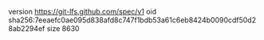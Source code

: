 version https://git-lfs.github.com/spec/v1
oid sha256:7eeaefc0ae095d838afd8c747f1bdb53a61c6eb8424b0090cdf50d28ab2294ef
size 8630
